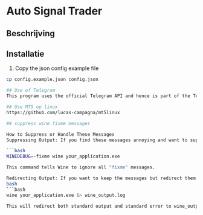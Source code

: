 # Auto Signal Trader

## Beschrijving

## Installatie
1. Copy the json config example file
```bash
cp config.example.json config.json

## Use of Telegram
This program uses the official Telegram API and hence is part of the Telegram ecosystem.

## Use MT5 op linux
https://github.com/lucas-campagna/mt5linux

## suppress wine fixme messages

How to Suppress or Handle These Messages
Suppressing Output: If you find these messages annoying and want to suppress them, you can adjust the Wine debug settings. You can do this by setting the WINEDEBUG environment variable. For example, you can run your application with the following command to suppress "fixme" messages:

```bash
WINEDEBUG=-fixme wine your_application.exe

This command tells Wine to ignore all "fixme" messages.

Redirecting Output: If you want to keep the messages but redirect them to a file instead of displaying them in the terminal, you can do so like this:
bash
```bash
wine your_application.exe &> wine_output.log

This will redirect both standard output and standard error to wine_output.log.